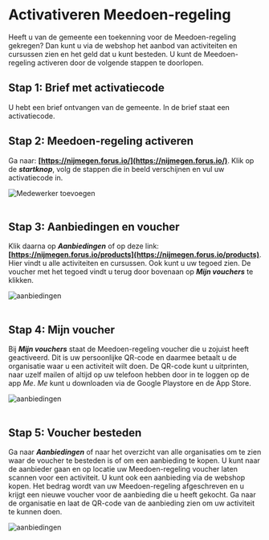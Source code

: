 # Activativeren Meedoen-regeling
Heeft u van de gemeente een toekenning voor de Meedoen-regeling gekregen? Dan kunt u via de webshop het aanbod van activiteiten en cursussen zien en het geld dat u kunt besteden. U kunt de Meedoen-regeling activeren door de volgende stappen te doorlopen.


## Stap 1: Brief met activatiecode

U hebt een brief ontvangen van de gemeente. In de brief staat een activatiecode.


## Stap 2: Meedoen-regeling activeren

Ga naar: **[https://nijmegen.forus.io/](https://nijmegen.forus.io/)**. Klik op de **_startknop_**, volg de stappen die in beeld verschijnen en vul uw activatiecode in.

<img src="https://raw.githubusercontent.com/teamforus/manuals/master/img/manual-inwoner-startknop.png" alt="Medewerker toevoegen" style="max-width:500px">
<br />&nbsp;


## Stap 3: Aanbiedingen en voucher

Klik daarna op **_Aanbiedingen_** of op deze link: **[https://nijmegen.forus.io/products](https://nijmegen.forus.io/products)**. Hier vindt u alle activiteiten en cursussen. Ook kunt u uw tegoed zien. De voucher met het tegoed vindt u terug door bovenaan op **_Mijn vouchers_** te klikken.

<img src="https://raw.githubusercontent.com/teamforus/manuals/master/img/manual-inwoner-anbiedingen.png" alt="aanbiedingen"  style="max-width:500px">
<br />&nbsp;


## Stap 4: Mijn voucher

Bij **_Mijn vouchers_** staat de Meedoen-regeling voucher die u zojuist heeft geactiveerd. Dit is uw persoonlijke QR-code en daarmee betaalt u de organisatie waar u een activiteit wilt doen. De QR-code kunt u uitprinten, naar uzelf mailen of altijd op uw telefoon hebben door in te loggen op de app _Me_. _Me_ kunt u downloaden via de Google Playstore en de App Store.

<img src="https://raw.githubusercontent.com/teamforus/manuals/master/img/manual-inwoner-vouchers.png" alt="aanbiedingen"  style="max-width:500px">
<br />&nbsp;

## Stap 5: Voucher besteden

Ga naar **_Aanbiedingen_** of naar het overzicht van alle organisaties om te zien waar de voucher te besteden is of om een aanbieding te kopen. U kunt naar de aanbieder gaan en op locatie uw Meedoen-regeling voucher laten scannen voor een activiteit. U kunt ook een aanbieding via de webshop kopen. Het bedrag wordt van uw Meedoen-regeling afgeschreven en u krijgt een nieuwe voucher voor de aanbieding die u heeft gekocht. Ga naar de organisatie en laat de QR-code van de aanbieding zien om uw activiteit te kunnen doen.

<img src="https://raw.githubusercontent.com/teamforus/manuals/master/img/manual-inwoner-overzicht%20organisaties.png" alt="aanbiedingen"  style="max-width:500px">
<br />&nbsp;
